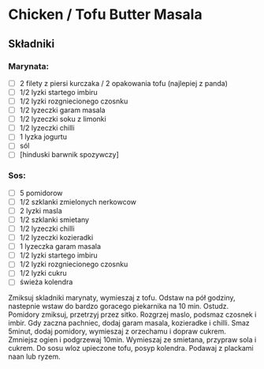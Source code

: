 # Chicken / Tofu Butter Masala

## Składniki

### Marynata:

* [ ] 2 filety z piersi kurczaka / 2 opakowania tofu (najlepiej z panda)
* [ ] 1/2 lyzki startego imbiru
* [ ] 1/2 lyzki rozgniecionego czosnku
* [ ] 1/2 lyzeczki garam masala
* [ ] 1/2 lyzeczki soku z limonki
* [ ] 1/2 lyzeczki chilli
* [ ] 1 lyzka jogurtu
* [ ] sól
* [ ] [hinduski barwnik spozywczy]

### Sos:

* [ ] 5 pomidorow
* [ ] 1/2 szklanki zmielonych nerkowcow
* [ ] 2 lyzki masla
* [ ] 1/2 szklanki smietany
* [ ] 1/2 lyzeczki chilli
* [ ] 1/2 lyzeczki kozieradki
* [ ] 1 lyzeczka garam masala
* [ ] 1/2 lyzki startego imbiru
* [ ] 1/2 lyzki rozgniecionego czosnku
* [ ] 1/2 lyzki cukru
* [ ] świeża kolendra

Zmiksuj skladniki marynaty, wymieszaj z tofu. Odstaw na pół godziny, nastepnie wstaw do bardzo goracego piekarnika na 10 min.
Ostudz. Pomidory zmiksuj, przetrzyj przez sitko. Rozgrzej maslo, podsmaz czosnek i imbir.
Gdy zaczna pachniec, dodaj garam masala, kozieradke i chilli. Smaz 5minut, dodaj pomidory, wymieszaj z orzechamu i dopraw cukrem.
Zmniejsz ogien i podgrzewaj 10min. Wymieszaj ze smietana, przypraw sola i cukrem. Do sosu wloz upieczone tofu, posyp kolendra. Podawaj z plackami naan lub ryzem.